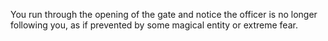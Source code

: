 You run through the opening of the gate and notice the officer is no longer
following you, as if prevented by some magical entity or extreme fear.
